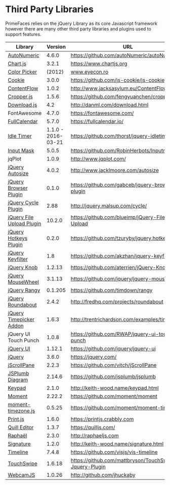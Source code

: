 # Third Party Libraries

PrimeFaces relies on the jQuery Library as its core Javascript framework however there
are many other third party libraries and plugins used to support features. 

| Library | Version | URL |
| --- | --- | --- |
| [AutoNumeric](../jsdocs/classes/node_modules_autonumeric.export_-1.html) | 4.6.0 | https://github.com/autoNumeric/autoNumeric |
| [Chart.js](../jsdocs/classes/node_modules__types_chart_js.export_-1.html) | 3.2.1 | https://www.chartjs.org |
| [Color Picker](../jsdocs/interfaces/src_primefaces.jquery-1.html#colorpicker) | (2012) | www.eyecon.ro |
| [Cookie](../jsdocs/modules/node_modules__types_js_cookie.html) | 3.0.0 | https://github.com/js-cookie/js-cookie |
| [ContentFlow](../jsdocs/classes/src_primefaces.contentflow.html) | 1.0.2 | http://www.jacksasylum.eu/ContentFlow |
| [Cropper.js](../jsdocs/classes/node_modules_cropperjs_types.cropper-1.html) | 1.5.6 | https://github.com/fengyuanchen/cropperjs |
| [Download.js](../jsdocs/modules/node_modules__types_downloadjs.html) | 4.2 | http://danml.com/download.html |
| FontAwesome | 4.7.0 | https://fontawesome.com/ |
| [FullCalendar](../jsdocs/classes/node_modules__fullcalendar_core_main.calendar.html) | 5.7.0 | https://fullcalendar.io/ |
| [Idle Timer](../jsdocs/interfaces/src_primefaces.jquery-1.html#idletimer) | 1.1.0 - 2016-03-21 | https://github.com/thorst/jquery-idletimer |
| [Input Mask](../jsdocs/interfaces/node_modules__types_inputmask.default.static.html) | 5.0.5 | https://github.com/RobinHerbots/Inputmask |
| jqPlot | 1.0.9 | http://www.jqplot.com/ |
| [jQuery Autosize](../jsdocs/modules/src_primefaces.html#autosize-1) | 4.0.2 | http://www.jacklmoore.com/autosize |
| [jQuery Browser Plugin](../jsdocs/interfaces/src_primefaces.jquerystatic.html#browser)  | 0.1.0 | https://github.com/gabceb/jquery-browser-plugin |
| [jQuery Cycle Plugin](../jsdocs/interfaces/src_primefaces.jquery-1.html#cycle) | 2.88 |  http://jquery.malsup.com/cycle/ |
| [jQuery File Upload Plugin](../jsdocs/interfaces/src_primefaces.jquery-1.html#fileupload) | 10.2.0 | https://github.com/blueimp/jQuery-File-Upload |
| [jQuery Hotkeys Plugin](../jsdocs/interfaces/src_primefaces.jquerystatic.html#hotkeys) | 0.2.0 | https://github.com/tzuryby/jquery.hotkeys |
| [jQuery Keyfilter](../jsdocs/interfaces/src_primefaces.jquery-1.html#keyfilter) | 1.8 | https://github.com/akzhan/jquery-keyfilter |
| [jQuery Knob](../jsdocs/interfaces/src_primefaces.jquery-1.html#knob) | 1.2.13 | https://github.com/aterrien/jQuery-Knob |
| [jQuery MouseWheel](../jsdocs/interfaces/src_primefaces.jquery-1.html#mousewheel) | 3.1.13 | https://github.com/jquery/jquery-mousewheel |
| [jQuery Rangy](../jsdocs/modules/src_primefaces.jqueryrangy.html) | 0.1.205 | https://github.com/timdown/rangy |
| [jQuery Roundabout](../jsdocs/interfaces/src_primefaces.jquery-1.html#roundabout) | 2.4.2 | http://fredhq.com/projects/roundabout |
| [jQuery Timepicker Addon](../jsdocs/interfaces/src_primefaces.jquery-1.html#timepicker) | 1.6.3 | http://trentrichardson.com/examples/timepicker |
| jQuery UI Touch Punch | 1.0.8 | https://github.com/RWAP/jquery-ui-touch-punch |
| [jQuery UI](../jsdocs/modules/node_modules__types_jqueryui.html) | 1.12.1 | https://github.com/jquery/jquery-ui |
| [jQuery](../jsdocs/interfaces/src_primefaces.jquery-1.html) | 3.6.0 | https://jquery.com/ |
| [jScrollPane](../jsdocs/interfaces/src_primefaces.jquery-1.html#jscrollpane) | 2.2.3 | https://github.com/vitch/jScrollPane |
| [JSPlumb Diagram](../jsdocs/modules/node_modules_jsplumb.export_.html) | 2.14.6 | https://github.com/jsplumb/jsplumb |
| [Keypad](../jsdocs/interfaces/src_primefaces.jquery-1.html#keypad) | 2.1.0 | http://keith-wood.name/keypad.html |
| [Moment](../jsdocs/modules/node_modules_moment_ts3_1_typings_moment.html) | 2.22.2 | https://github.com/moment/moment |
| [moment-timezone.js](../jsdocs/modules/node_modules_moment_ts3_1_typings_moment.html#tz) | 0.5.25 | https://github.com/moment/moment-timezone |
| [Print.js](../jsdocs/modules/node_modules_print_js_src.html) | 1.6.0 | https://printjs.crabbly.com |
| [Quill Editor](../jsdocs/modules/node_modules__types_quill.html) | 1.3.7 | https://quilljs.com/ |
| [Raphaël](../jsdocs/interfaces/node_modules__types_raphael.raphaelstatic.html) | 2.3.0 | http://raphaeljs.com |
| [Signature](../jsdocs/interfaces/src_primefaces.jquery-1.html#signature) | 1.2.0 | http://keith-wood.name/signature.html |
| [Timeline](../jsdocs/modules/node_modules_vis_timeline_declarations.html) | 7.4.8 | https://github.com/visjs/vis-timeline |
| [TouchSwipe](../jsdocs/interfaces/src_primefaces.jquery-1.html#swipe) | 1.6.18 | https://github.com/mattbryson/TouchSwipe-Jquery-Plugin |
| [WebcamJS](../jsdocs/modules/src_primefaces.webcam.html) | 1.0.26 | http://github.com/jhuckaby |
